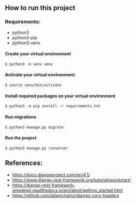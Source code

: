 ## How to run this project

### Requirements:

-   python3
-   python3-pip
-   python3-venv

#### Create your virtual environment

```shell
$ python3 -m venv venv
```

#### Activate your virtual environment:

```shell
$ source venv/bin/activate
```

#### Install required packages on your virtual environment

```shell
$ python3 -m pip install -r requirements.txt
```

#### Run migrations

```shell
$ python3 manage.py migrate
```

#### Run the project

```shell
$ python3 manage.py runserver
```

## References:

-   https://docs.djangoproject.com/en/4.1/
-   https://www.django-rest-framework.org/tutorial/quickstart/
-   https://django-rest-framework-simplejwt.readthedocs.io/en/latest/getting_started.html
-   https://github.com/adamchainz/django-cors-headers
